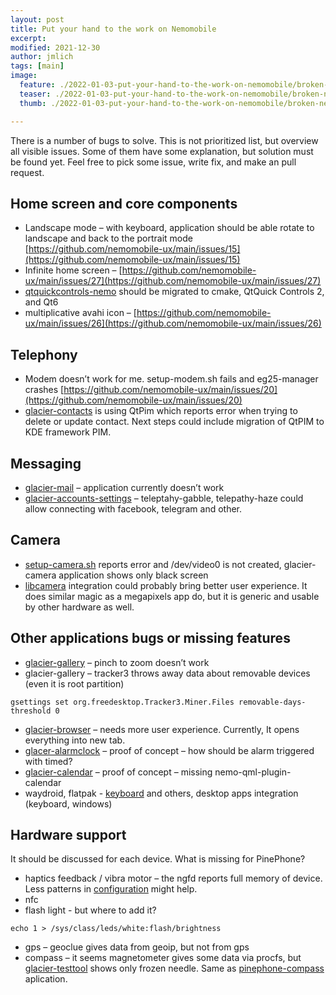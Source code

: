 ```yaml
---
layout: post
title: Put your hand to the work on Nemomobile
excerpt:
modified: 2021-12-30
author: jmlich
tags: [main]
image:
  feature: ./2022-01-03-put-your-hand-to-the-work-on-nemomobile/broken-nemo.jpg
  teaser: ./2022-01-03-put-your-hand-to-the-work-on-nemomobile/broken-nemo.jpg
  thumb: ./2022-01-03-put-your-hand-to-the-work-on-nemomobile/broken-nemo.jpg

---
```


There is a number of bugs to solve. This is not prioritized list, but overview all visible issues. Some of them have some explanation, but solution must be found yet. Feel free to pick some issue, write fix, and make an pull request.

## Home screen and core components

* Landscape mode – with keyboard, application should be able rotate to landscape and back to the portrait mode [https://github.com/nemomobile-ux/main/issues/15](https://github.com/nemomobile-ux/main/issues/15)
* Infinite home screen – [https://github.com/nemomobile-ux/main/issues/27](https://github.com/nemomobile-ux/main/issues/27)
* [qtquickcontrols-nemo](https://github.com/nemomobile-ux/qtquickcontrols-nemo) should be migrated to cmake, QtQuick Controls 2, and Qt6
* multiplicative avahi icon – [https://github.com/nemomobile-ux/main/issues/26](https://github.com/nemomobile-ux/main/issues/26)

## Telephony

* Modem doesn’t work for me. setup-modem.sh fails and eg25-manager crashes
  [https://github.com/nemomobile-ux/main/issues/20](https://github.com/nemomobile-ux/main/issues/20)
* [glacier-contacts](https://github.com/nemomobile-ux/glacier-contacts/) is using QtPim which reports error when trying to delete or update contact. Next steps could include migration of QtPIM to KDE framework PIM.

## Messaging

* [glacier-mail](https://github.com/nemomobile-ux/glacier-mail) – application currently doesn’t work
* [glacier-accounts-settings](https://github.com/jmlich/glacier-settings-accounts) – teleptahy-gabble, telepathy-haze could allow connecting with facebook, telegram and other.

## Camera

* [setup-camera.sh](https://github.com/neochapay/nemo-device-dont_be_evil/blob/master/sparse/usr/bin/cameras_setup.sh) reports error and /dev/video0 is not created, glacier-camera application shows only black screen
* [libcamera](https://www.libcamera.org/) integration could probably bring better user experience. It does similar magic as a megapixels app do, but it is generic and usable by other hardware as well.

## Other applications bugs or missing features

* [glacier-gallery](https://github.com/nemomobile-ux/glacier-gallery/) – pinch to zoom doesn’t work
* glacier-gallery – tracker3 throws away data about removable devices (even it is root partition)
```
gsettings set org.freedesktop.Tracker3.Miner.Files removable-days-threshold 0
```
* [glacier-browser](https://github.com/nemomobile-ux/glacier-browser) – needs more user experience. Currently, It opens everything into new tab.
* [glacer-alarmclock](https://github.com/jmlich/glacier-alarmclock/) – proof of concept – how should be alarm triggered with timed?
* [glacier-calendar](https://github.com/nemomobile-ux/glacier-calendar/) – proof of concept – missing nemo-qml-plugin-calendar
* waydroid, flatpak - [keyboard](https://github.com/sailfishos-flatpak/pkg-flatpak-maliit-plugin) and others, desktop apps integration (keyboard, windows)

## Hardware support

It should be discussed for each device. What is missing for PinePhone?

* haptics feedback / vibra motor – the ngfd reports full memory of device. Less patterns in [configuration](https://github.com/nemomobile-ux/ngfd-settings-nemo/blob/master/data/plugins.d/ffmemless.ini) might help.
* nfc
* flash light - but where to add it?
```
echo 1 > /sys/class/leds/white:flash/brightness
```
* gps – geoclue gives data from geoip, but not from gps
* compass – it seems magnetometer gives some data via procfs, but [glacier-testtool](https://github.com/nemomobile-ux/glacier-testtool) shows only frozen needle. Same as [pinephone-compass](https://gitlab.com/lgtrombetta/pinephone-compass) aplication.